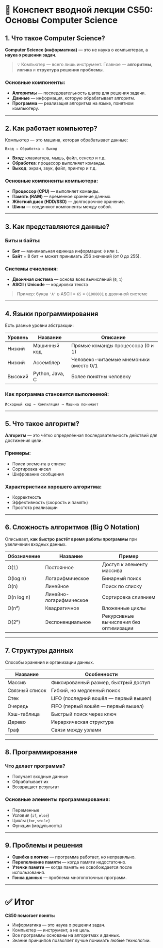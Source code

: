 # 🧠 Конспект вводной лекции CS50: Основы Computer Science

## 1. Что такое Computer Science?

**Computer Science (информатика)** — это не наука о компьютерах, а **наука о решении задач**.

> 💡 Компьютер — всего лишь инструмент. Главное — **алгоритмы**, **логика** и **структура решения проблемы**.

### Основные компоненты:
- **Алгоритмы** — последовательность шагов для решения задачи.
- **Данные** — информация, которую обрабатывает алгоритм.
- **Программа** — реализация алгоритма на языке, понятном компьютеру.

---

## 2. Как работает компьютер?

Компьютер — это машина, которая обрабатывает данные:

```
Вход → Обработка → Выход
```

- **Вход**: клавиатура, мышь, файл, сенсор и т.д.
- **Обработка**: процессор выполняет команды.
- **Выход**: экран, звук, файл, принтер и т.д.

### Основные компоненты компьютера:
- **Процессор (CPU)** — выполняет команды.
- **Память (RAM)** — временное хранение данных.
- **Жёсткий диск (HDD/SSD)** — долгосрочное хранение.
- **Шины** — соединяют компоненты между собой.

---

## 3. Как представляются данные?

### Биты и байты:
- **Бит** — минимальная единица информации: `0` или `1`.
- **Байт** = 8 бит → может принимать 256 значений (от 0 до 255).

### Системы счисления:
- **Двоичная система** — основа всех вычислений (`0`, `1`)
- **ASCII / Unicode** — кодировка текста

> Пример: буква `'A'` в ASCII = `65` = `01000001` в двоичной системе

---

## 4. Языки программирования

Есть разные уровни абстракции:

| Уровень | Название | Описание |
|--------|----------|----------|
| Низкий | Машинный код | Прямые команды процессора (0 и 1) |
| Низкий | Ассемблер | Человеко-читаемые мнемоники вместо 0/1 |
| Высокий | Python, Java, C | Более понятны человеку |

### Как программа становится выполнимой:
```
Исходный код → Компиляция → Машина понимает
```

---

## 5. Что такое алгоритм?

**Алгоритм** — это чётко определённая последовательность действий для достижения цели.

### Примеры:
- Поиск элемента в списке
- Сортировка чисел
- Шифрование сообщения

### Характеристики хорошего алгоритма:
- Корректность
- Эффективность (скорость и память)
- Простота реализации

---

## 6. Сложность алгоритмов (Big O Notation)

Описывает, **как быстро растёт время работы программы** при увеличении входных данных.

| Обозначение | Название | Пример |
|-------------|----------|--------|
| O(1)        | Постоянное | Доступ к элементу массива |
| O(log n)    | Логарифмическое | Бинарный поиск |
| O(n)        | Линейное | Поиск по списку |
| O(n log n)  | Линейно-логарифмическое | Сортировка слиянием |
| O(n²)       | Квадратичное | Вложенные циклы |
| O(2ⁿ)       | Экспоненциальное | Рекурсивные вычисления без оптимизации |

---

## 7. Структуры данных

Способы хранения и организации данных.

| Название | Особенности |
|---------|-------------|
| Массив | Фиксированный размер, быстрый доступ |
| Связный список | Гибкий, но медленный поиск |
| Стек | LIFO (последний вошёл — первый вышел) |
| Очередь | FIFO (первый вошёл — первый вышел) |
| Хэш-таблица | Быстрый поиск через ключ |
| Дерево | Иерархическая структура |
| Граф | Связи между узлами |

---

## 8. Программирование

### Что делает программа?
- Получает входные данные
- Обрабатывает их
- Возвращает результат

### Основные элементы программирования:
- Переменные
- Условия (`if`, `else`)
- Циклы (`for`, `while`)
- Функции (модульность)

---

## 9. Проблемы и решения

- **Ошибка в логике** — программа работает, но неправильно.
- **Переполнение памяти** — когда памяти недостаточно.
- **Утечки памяти** — когда память не освобождается после использования.
- **Гонка данных** — проблема многопоточных программ.

---

# ✅ Итог

**CS50 помогает понять:**
- Информатика — это наука о решении задач.
- Компьютер — инструмент, а не цель.
- Все программы основаны на алгоритмах и данных.
- Знание принципов позволяет лучше понимать любые технологии.


